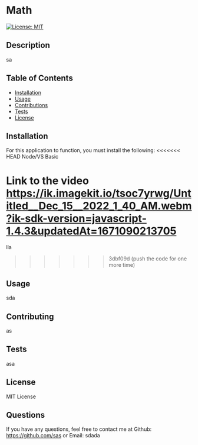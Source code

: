 # Math  
[![License: MIT](https://img.shields.io/badge/License-MIT-yellow.svg)](https://opensource.org/licenses/MIT)  
    
## Description  
sa
## Table of Contents
- [Installation](#installation)
- [Usage](#usage)
- [Contributions](#contributions)
- [Tests](#tests)
- [License](#license)
    
## Installation
    
For this application to function, you must install the following: 
<<<<<<< HEAD
Node/VS Basic

Link to the video https://ik.imagekit.io/tsoc7yrwg/Untitled__Dec_15__2022_1_40_AM.webm?ik-sdk-version=javascript-1.4.3&updatedAt=1671090213705
=======
lla
>>>>>>> 3dbf09d (push the code for one more time)
    
## Usage
    
sda
## Contributing
as
## Tests
asa
## License
MIT License
## Questions
        
If you have any questions, feel free to contact me at
Github: https://github.com/sas or Email: sdada
